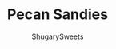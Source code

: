 ---
layout: ../../layouts/MarkdownPostLayout.astro
title: Pecan Sandies
author: ShugarySweets
pubDate: 2020-12-01
description: "Light and crumbly Pecan Sandies may look simple but don&#x27;t let that fool you; these easy-to-make cookies are filled with irresistible buttery pecan flavor. You won&#x27;t be able to eat just one!"
image_url: https://www.shugarysweets.com/wp-content/uploads/2021/02/pecan-sandies-facebook.jpg
tags: ["Cookies","American"]
calories: 142
protein: 1
carbohydrates: 12
fats: 10
fiber: 1
ingredients: ["1 cup unsalted butter, softened","1/2 cup powdered sugar","2 cups all-purpose flour","1/4 tsp kosher salt","1 tsp vanilla extract","3/4 cup pecans, finely chopped","2 Tbsp granulated sugar"]
serves: 24
time: "26 minutes"
prepTime: "15 minutes"
instructions: ["Preheat oven to 350 degree F.","Cream butter and powdered sugar together in a large bowl. Add flour, salt and vanilla. It becomes very crumbly. Use your hands to mix in the chopped pecans, until it becomes a ball.","Using a 2Tbsp cookie scoop, scoop dough and place on baking sheet with parchment paper, about 2 inches apart.","Dampen a paper towel and press a glass (or measuring cup with flat bottom) onto the paper towel. Then dip the glass in the reserved granulated sugar. Press glass onto cookie dough to flatted until about 1/2 inch thick.","Bake cookies for 11-13 minutes, just until lightly browned on edges. Remove and cool completely."]
nutrition: ["142 calories","12 grams carbohydrates","20 milligrams cholesterol","10 grams fat","1 grams fiber","1 grams protein","5 grams saturated fat","26 grams sodium","3 grams sugar","0 grams trans fat","5 grams unsaturated fat"]
---